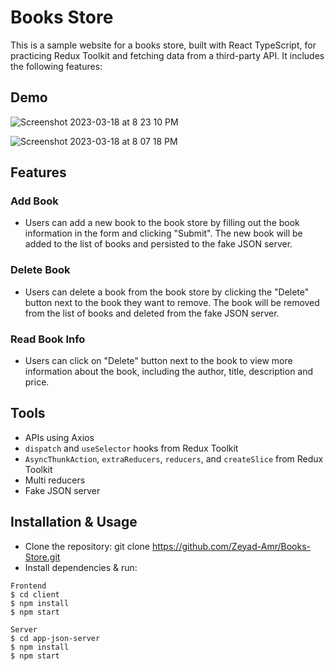 # Books Store

This is a sample website for a books store, built with React TypeScript, for practicing Redux Toolkit and fetching data from a third-party API. It includes the following features:

## Demo
![Screenshot 2023-03-18 at 8 23 10 PM](https://user-images.githubusercontent.com/68791488/226126782-256037db-d4bb-4848-8d8f-f5fb39b075fc.png)

![Screenshot 2023-03-18 at 8 07 18 PM](https://user-images.githubusercontent.com/68791488/226126706-42f66dcb-f771-4f65-ab1b-592bf78e6352.png)

## Features
### Add Book
- Users can add a new book to the book store by filling out the book information in the form and clicking "Submit". The new book will be added to the list of books and persisted to the fake JSON server.

### Delete Book
- Users can delete a book from the book store by clicking the "Delete" button next to the book they want to remove. The book will be removed from the list of books and deleted from the fake JSON server.

### Read Book Info
- Users can click on "Delete" button next to the book to view more information about the book, including the author, title, description and price.

## Tools
- APIs using Axios
- `dispatch` and `useSelector` hooks from Redux Toolkit
- `AsyncThunkAction`, `extraReducers`, `reducers`, and `createSlice` from Redux Toolkit
- Multi reducers
- Fake JSON server

## Installation & Usage
- Clone the repository: git clone https://github.com/Zeyad-Amr/Books-Store.git
- Install dependencies & run:
```
Frontend
$ cd client
$ npm install
$ npm start

Server
$ cd app-json-server
$ npm install
$ npm start

```
